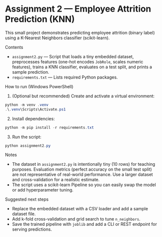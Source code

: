 # Assignment 2 — Employee Attrition Prediction (KNN)

This small project demonstrates predicting employee attrition (binary label)
using a K-Nearest Neighbors classifier (scikit-learn).

Contents
- `assignment2.py` — Script that loads a tiny embedded dataset, preprocesses
  features (one-hot encodes `JobRole`, scales numeric features), trains a KNN
  classifier, evaluates on a test split, and prints a sample prediction.
- `requirements.txt` — Lists required Python packages.

How to run (Windows PowerShell)
1. (Optional but recommended) Create and activate a virtual environment:

```powershell
python -m venv .venv
.\.venv\Scripts\Activate.ps1
```

2. Install dependencies:

```powershell
python -m pip install -r requirements.txt
```

3. Run the script:

```powershell
python assignment2.py
```

Notes
- The dataset in `assignment2.py` is intentionally tiny (10 rows) for teaching
  purposes. Evaluation metrics (perfect accuracy on the small test split) are
  not representative of real-world performance. Use a larger dataset and
  cross-validation for a realistic estimate.
- The script uses a scikit-learn Pipeline so you can easily swap the model or
  add hyperparameter tuning.

Suggested next steps
- Replace the embedded dataset with a CSV loader and add a sample dataset file.
- Add k-fold cross-validation and grid search to tune `n_neighbors`.
- Save the trained pipeline with `joblib` and add a CLI or REST endpoint for
  serving predictions.
